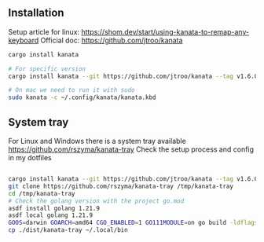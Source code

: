 ## Installation

Setup article for linux: https://shom.dev/start/using-kanata-to-remap-any-keyboard
Official doc: https://github.com/jtroo/kanata

```sh
cargo install kanata

# For specific version
cargo install kanata --git https://github.com/jtroo/kanata --tag v1.6.0-prerelease-3
```

```sh
# On mac we need to run it with sudo
sudo kanata -c ~/.config/kanata/kanata.kbd
```

## System tray

For Linux and Windows there is a system tray available
https://github.com/rszyma/kanata-tray
Check the setup process and config in my dotfiles

```sh

cargo install kanata --git https://github.com/jtroo/kanata --tag v1.6.0-prerelease-3
git clone https://github.com/rszyma/kanata-tray /tmp/kanata-tray
cd /tmp/kanata-tray
# Check the golang version with the project go.mod
asdf install golang 1.21.9
asdf local golang 1.21.9
GOOS=darwin GOARCH=amd64 CGO_ENABLED=1 GO111MODULE=on go build -ldflags "-s -w -X 'main.buildVersion=latest' -X 'main.buildHash=$(git rev-parse HEAD)' -X 'main.buildDate=$(date -u)'" -trimpath -o dist/kanata-tray
cp ./dist/kanata-tray ~/.local/bin
```
